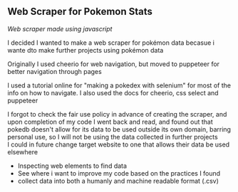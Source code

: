 ## Web Scraper for Pokemon Stats  
*Web scraper made using javascript*  

  
I decided I wanted to make a web scraper for pokémon data becasue i wante dto make further projects using pokémon data  

Originally I used cheerio for web navigation, but moved to puppeteer for better navigation through pages  

I used a tutorial online for "making a pokedex with selenium" for most of the info on how to navigate. I also used the docs for cheerio, css select and puppeteer  

I forgot to check the fair use policy in advance of creating the scraper, and upon completion of my code I went back and read, and found out that pokedb doesn't allow for its data to be used outside its own domain, barring personal use, so I will not be using the data collected in further projects  
I could in future change target website to one that allows their data be used elsewhere  

- Inspecting web elements to find data  
- See where i want to improve my code based on the practices I found
- collect data into both a humanly and machine readable format (.csv)
